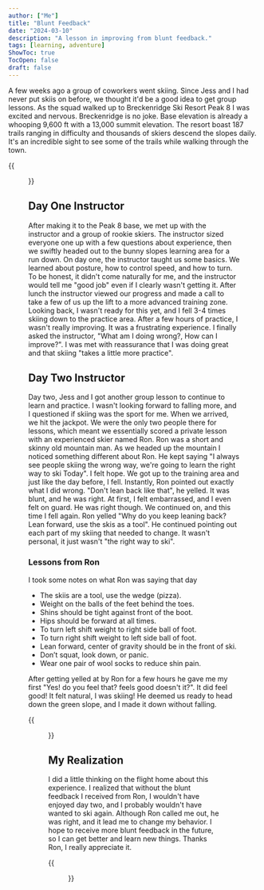 ```yaml
---
author: ["Me"]
title: "Blunt Feedback"
date: "2024-03-10"
description: "A lesson in improving from blunt feedback."
tags: [learning, adventure]
ShowToc: true
TocOpen: false
draft: false
---
```


A few weeks ago a group of coworkers went skiing. Since Jess and I had never put skiis on before, we thought it'd be a good idea to get group lessons. As the squad walked up to Breckenridge Ski Resort Peak 8 I was excited and nervous. Breckenridge is no joke. Base elevation is already a whooping 9,600 ft with a 13,000 summit elevation. The resort boast 187 trails ranging in difficulty and thousands of skiers descend the slopes daily. It's an incredible sight to see some of the trails while walking through the town. 

{{<figure src="/images/blunt_feedback/headed-out.webp" title="Headed to the mountain" alt="headed up the mountain">}}

## Day One Instructor

After making it to the Peak 8 base, we met up with the instructor and a group of rookie skiers. The instructor sized everyone one up with a few questions about experience, then we swiftly headed out to the bunny slopes learning area for a run down. On day one, the instructor taught us some basics. We learned about posture, how to control speed, and how to turn. To be honest, it didn't come naturally for me, and the instructor would tell me "good job" even if I clearly wasn't getting it. After lunch the instructor viewed our progress and made a call to take a few of us up the lift to a more advanced training zone. Looking back, I wasn't ready for this yet, and I fell 3-4 times skiing down to the practice area. After a few hours of practice, I wasn't really improving. It was a frustrating experience. I finally asked the instructor, "What am I doing wrong?, How can I improve?". I was met with reassurance that I was doing great and that skiing "takes a little more practice".

## Day Two Instructor

Day two, Jess and I got another group lesson to continue to learn and practice. I wasn't looking forward to falling more, and I questioned if skiing was the sport for me. When we arrived, we hit the jackpot. We were the only two people there for lessons, which meant we essentially scored a private lesson with an experienced skier named Ron. Ron was a short and skinny old mountain man. As we headed up the mountain I noticed something different about Ron. He kept saying "I always see people skiing the wrong way, we're going to learn the right way to ski Today". I felt hope. We got up to the training area and just like the day before, I fell. Instantly, Ron pointed out exactly what I did wrong. "Don't lean back like that", he yelled. It was blunt, and he was right. At first, I felt embarrassed, and I even felt on guard. He was right though. We continued on, and this time I fell again. Ron yelled "Why do you keep leaning back? Lean forward, use the skis as a tool". He continued pointing out each part of my skiing that needed to change. It wasn't personal, it just wasn't "the right way to ski".

### Lessons from Ron

I took some notes on what Ron was saying that day

- The skiis are a tool, use the wedge (pizza).
- Weight on the balls of the feet behind the toes.
- Shins should be tight against front of the boot.
- Hips should be forward at all times.
- To turn left shift weight to right side ball of foot.
- To turn right shift weight to left side ball of foot.
- Lean forward, center of gravity should be in the front of ski.
- Don’t squat, look down, or panic.
- Wear one pair of wool socks to reduce shin pain.

After getting yelled at by Ron for a few hours he gave me my first "Yes! do you feel that? feels good doesn't it?". It did feel good! It felt natural, I was skiing! He deemed us ready to head down the green slope, and I made it down without falling.

{{<figure src="/images/blunt_feedback/skiing.webp" title="Shredding down the mountain" alt="shredding">}}

## My Realization

I did a little thinking on the flight home about this experience. I realized that without the blunt feedback I received from Ron, I wouldn't have enjoyed day two, and I probably wouldn't have wanted to ski again. Although Ron called me out, he was right, and it lead me to change my behavior. I hope to receive more blunt feedback in the future, so I can get better and learn new things.  Thanks Ron, I really appreciate it.

{{<figure src="/images/blunt_feedback/squad.webp" title="Squad on the mountain" alt="squad">}}
